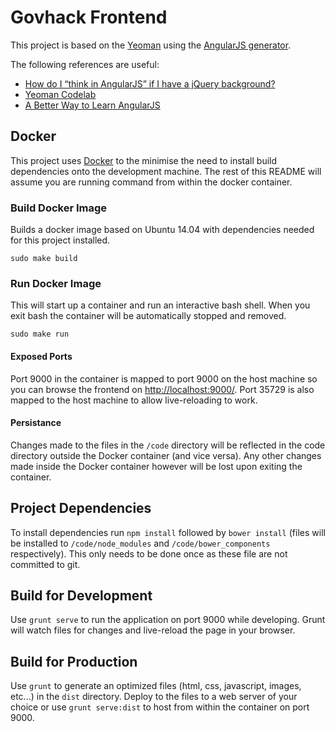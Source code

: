 # Govhack Frontend

This project is based on the [Yeoman](http://yeoman.io/) using the [AngularJS generator](https://github.com/yeoman/generator-angular).

The following references are useful:
* [How do I “think in AngularJS” if I have a jQuery background?](http://stackoverflow.com/a/15012542)
* [Yeoman Codelab](http://yeoman.io/codelab.html)
* [A Better Way to Learn AngularJS](http://www.thinkster.io/angularjs/GtaQ0oMGIl)

## Docker

This project uses [Docker](https://www.docker.io/) to the minimise the need to install build dependencies onto the development machine.
The rest of this README will assume you are running command from within the docker container.

### Build Docker Image

Builds a docker image based on Ubuntu 14.04 with dependencies needed for this project installed.

    sudo make build

### Run Docker Image

This will start up a container and run an interactive bash shell.
When you exit bash the container will be automatically stopped and removed.

    sudo make run

#### Exposed Ports

Port 9000 in the container is mapped to port 9000 on the host machine so you can browse the frontend on <http://localhost:9000/>.
Port 35729 is also mapped to the host machine to allow live-reloading to work.

#### Persistance

Changes made to the files in the `/code` directory will be reflected in the code directory outside the Docker container (and vice versa).
Any other changes made inside the Docker container however will be lost upon exiting the container.

## Project Dependencies

To install dependencies run `npm install` followed by `bower install` (files will be installed to `/code/node_modules` and `/code/bower_components` respectively). 
This only needs to be done once as these file are not committed to git.

## Build for Development

Use `grunt serve` to run the application on port 9000 while developing.
Grunt will watch files for changes and live-reload the page in your browser.

## Build for Production

Use `grunt` to generate an optimized files (html, css, javascript, images, etc...) in the `dist` directory.
Deploy to the files to a web server of your choice or use `grunt serve:dist` to host from within the container on port 9000.




